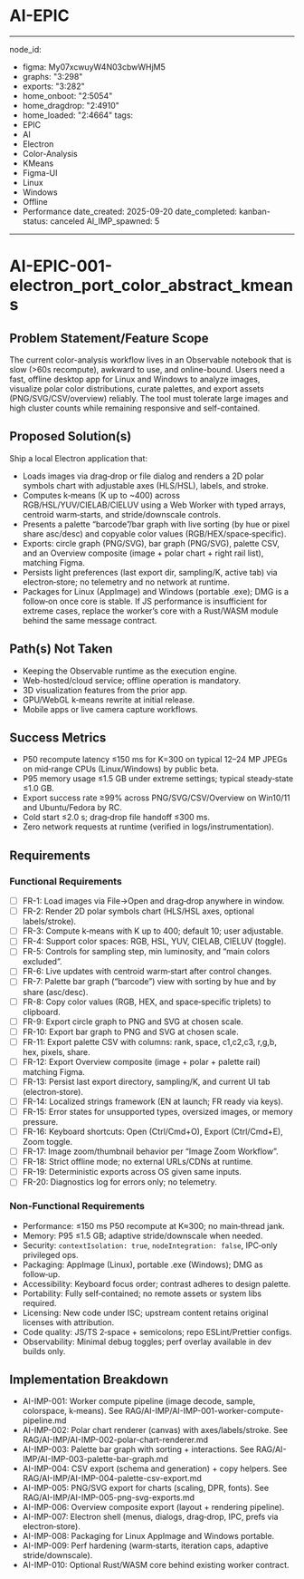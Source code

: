 # AI-EPIC 
---
node_id:
  - figma: My07xcwuyW4N03cbwWHjM5
  - graphs: "3:298"
  - exports: "3:282"
  - home_onboot: "2:5054"
  - home_dragdrop: "2:4910"
  - home_loaded: "2:4664"
tags:
  - EPIC
  - AI
  - Electron
  - Color-Analysis
  - KMeans
  - Figma-UI
  - Linux
  - Windows
  - Offline
  - Performance
date_created: 2025-09-20
date_completed:
kanban-status: canceled
AI_IMP_spawned: 5
---

# AI-EPIC-001-electron_port_color_abstract_kmeans

## Problem Statement/Feature Scope 
The current color-analysis workflow lives in an Observable notebook that is slow (>60s recompute), awkward to use, and online-bound. Users need a fast, offline desktop app for Linux and Windows to analyze images, visualize polar color distributions, curate palettes, and export assets (PNG/SVG/CSV/overview) reliably. The tool must tolerate large images and high cluster counts while remaining responsive and self-contained.

## Proposed Solution(s) 
Ship a local Electron application that:
- Loads images via drag‑drop or file dialog and renders a 2D polar symbols chart with adjustable axes (HLS/HSL), labels, and stroke.
- Computes k‑means (K up to ~400) across RGB/HSL/YUV/CIELAB/CIELUV using a Web Worker with typed arrays, centroid warm‑starts, and stride/downscale controls.
- Presents a palette “barcode”/bar graph with live sorting (by hue or pixel share asc/desc) and copyable color values (RGB/HEX/space‑specific).
- Exports: circle graph (PNG/SVG), bar graph (PNG/SVG), palette CSV, and an Overview composite (image + polar chart + right rail list), matching Figma.
- Persists light preferences (last export dir, sampling/K, active tab) via electron‑store; no telemetry and no network at runtime.
- Packages for Linux (AppImage) and Windows (portable .exe); DMG is a follow‑on once core is stable.
If JS performance is insufficient for extreme cases, replace the worker’s core with a Rust/WASM module behind the same message contract.

## Path(s) Not Taken 
- Keeping the Observable runtime as the execution engine.
- Web-hosted/cloud service; offline operation is mandatory.
- 3D visualization features from the prior app.
- GPU/WebGL k‑means rewrite at initial release.
- Mobile apps or live camera capture workflows.

## Success Metrics 
- P50 recompute latency ≤150 ms for K=300 on typical 12–24 MP JPEGs on mid‑range CPUs (Linux/Windows) by public beta.
- P95 memory usage ≤1.5 GB under extreme settings; typical steady‑state ≤1.0 GB.
- Export success rate ≥99% across PNG/SVG/CSV/Overview on Win10/11 and Ubuntu/Fedora by RC.
- Cold start ≤2.0 s; drag‑drop file handoff ≤300 ms.
- Zero network requests at runtime (verified in logs/instrumentation).

## Requirements

### Functional Requirements
- [ ] FR-1: Load images via File→Open and drag‑drop anywhere in window.
- [ ] FR-2: Render 2D polar symbols chart (HLS/HSL axes, optional labels/stroke).
- [ ] FR-3: Compute k‑means with K up to 400; default 10; user adjustable.
- [ ] FR-4: Support color spaces: RGB, HSL, YUV, CIELAB, CIELUV (toggle).
- [ ] FR-5: Controls for sampling step, min luminosity, and “main colors excluded”.
- [ ] FR-6: Live updates with centroid warm‑start after control changes.
- [ ] FR-7: Palette bar graph (“barcode”) view with sorting by hue and by share (asc/desc).
- [ ] FR-8: Copy color values (RGB, HEX, and space‑specific triplets) to clipboard.
- [ ] FR-9: Export circle graph to PNG and SVG at chosen scale.
- [ ] FR-10: Export bar graph to PNG and SVG at chosen scale.
- [ ] FR-11: Export palette CSV with columns: rank, space, c1,c2,c3, r,g,b, hex, pixels, share.
- [ ] FR-12: Export Overview composite (image + polar + palette rail) matching Figma.
- [ ] FR-13: Persist last export directory, sampling/K, and current UI tab (electron‑store).
- [ ] FR-14: Localized strings framework (EN at launch; FR ready via keys).
- [ ] FR-15: Error states for unsupported types, oversized images, or memory pressure.
- [ ] FR-16: Keyboard shortcuts: Open (Ctrl/Cmd+O), Export (Ctrl/Cmd+E), Zoom toggle.
- [ ] FR-17: Image zoom/thumbnail behavior per “Image Zoom Workflow”.
- [ ] FR-18: Strict offline mode; no external URLs/CDNs at runtime.
- [ ] FR-19: Deterministic exports across OS given same inputs.
- [ ] FR-20: Diagnostics log for errors only; no telemetry.

### Non-Functional Requirements 
- Performance: ≤150 ms P50 recompute at K≈300; no main‑thread jank.
- Memory: P95 ≤1.5 GB; adaptive stride/downscale when needed.
- Security: `contextIsolation: true`, `nodeIntegration: false`, IPC‑only privileged ops.
- Packaging: AppImage (Linux), portable .exe (Windows); DMG as follow‑up.
- Accessibility: Keyboard focus order; contrast adheres to design palette.
- Portability: Fully self‑contained; no remote assets or system libs required.
- Licensing: New code under ISC; upstream content retains original licenses with attribution.
- Code quality: JS/TS 2‑space + semicolons; repo ESLint/Prettier configs.
- Observability: Minimal debug toggles; perf overlay available in dev builds only.

## Implementation Breakdown 
- AI-IMP-001: Worker compute pipeline (image decode, sample, colorspace, k‑means). See RAG/AI-IMP/AI-IMP-001-worker-compute-pipeline.md
- AI-IMP-002: Polar chart renderer (canvas) with axes/labels/stroke. See RAG/AI-IMP/AI-IMP-002-polar-chart-renderer.md
- AI-IMP-003: Palette bar graph with sorting + interactions. See RAG/AI-IMP/AI-IMP-003-palette-bar-graph.md
- AI-IMP-004: CSV export (schema and generation) + copy helpers. See RAG/AI-IMP/AI-IMP-004-palette-csv-export.md
- AI-IMP-005: PNG/SVG export for charts (scaling, DPR, fonts). See RAG/AI-IMP/AI-IMP-005-png-svg-exports.md
- AI-IMP-006: Overview composite export (layout + rendering pipeline).
- AI-IMP-007: Electron shell (menus, dialogs, drag‑drop, IPC, prefs via electron‑store).
- AI-IMP-008: Packaging for Linux AppImage and Windows portable.
- AI-IMP-009: Perf hardening (warm‑starts, iteration caps, adaptive stride/downscale).
- AI-IMP-010: Optional Rust/WASM core behind existing worker contract.
